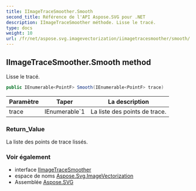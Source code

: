 ```yaml
---
title: IImageTraceSmoother.Smooth
second_title: Référence de l'API Aspose.SVG pour .NET
description: IImageTraceSmoother méthode. Lisse le tracé.
type: docs
weight: 10
url: /fr/net/aspose.svg.imagevectorization/iimagetracesmoother/smooth/
---
```

## IImageTraceSmoother.Smooth method

Lisse le tracé.

```csharp
public IEnumerable<PointF> Smooth(IEnumerable<PointF> trace)
```

| Paramètre | Taper | La description |
| --- | --- | --- |
| trace | IEnumerable`1 | La liste des points de trace. |

### Return_Value

La liste des points de trace lissés.

### Voir également

* interface [IImageTraceSmoother](../)
* espace de noms [Aspose.Svg.ImageVectorization](../../iimagetracesmoother/)
* Assemblée [Aspose.SVG](../../../)


